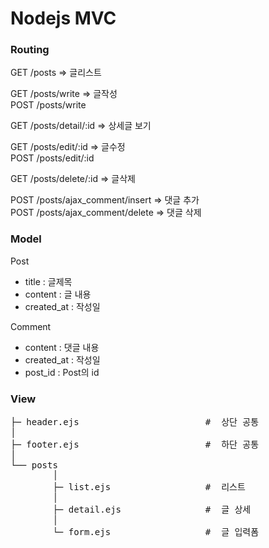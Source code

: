 # Nodejs MVC

### Routing

GET /posts => 글리스트<br />

GET /posts/write => 글작성<br />
POST /posts/write<br />

GET /posts/detail/:id => 상세글 보기<br />

GET /posts/edit/:id => 글수정<br />
POST /posts/edit/:id<br />

GET /posts/delete/:id => 글삭제<br />

POST /posts/ajax_comment/insert => 댓글 추가<br />
POST /posts/ajax_comment/delete => 댓글 삭제<br />


### Model

Post
- title : 글제목
- content : 글 내용
- created_at : 작성일

Comment
- content : 댓글 내용
- created_at : 작성일
- post_id : Post의 id

### View

<pre>
├─ header.ejs                        #  상단 공통        
│
├─ footer.ejs                        #  하단 공통       
│    
└── posts                           
        │
        ├─ list.ejs                  #  리스트
        │
        ├─ detail.ejs                #  글 상세
        │
        └─ form.ejs                  #  글 입력폼


</pre>
